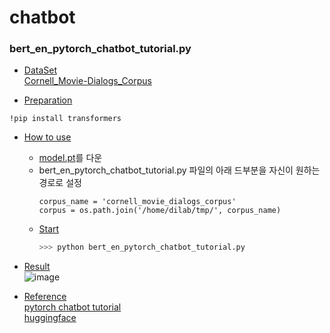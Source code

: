 # chatbot

### bert_en_pytorch_chatbot_tutorial.py

- [DataSet](#DataSet)\
[Cornell_Movie-Dialogs_Corpus](https://www.cs.cornell.edu/~cristian/Cornell_Movie-Dialogs_Corpus.html)

- [Preparation](#preparation)
```
!pip install transformers
```

- [How to use](#how-to-use)
  - [model.pt](https://drive.google.com/file/d/1LUSy1yd9MztKPam9H6MLexAwPKqv2Qmb/view?usp=sharing)를 다운
  - bert_en_pytorch_chatbot_tutorial.py 파일의 아래 드부분을 자신이 원하는 경로로 설정
    ```
    corpus_name = 'cornell_movie_dialogs_corpus' 
    corpus = os.path.join('/home/dilab/tmp/', corpus_name)
    ```
  - [Start](#Start)
    ```python
    >>> python bert_en_pytorch_chatbot_tutorial.py
    ```
- [Result](#Result)\
![image](https://user-images.githubusercontent.com/60804222/110282746-5cda8400-8022-11eb-9ad3-ba7aca4a7719.png)

- [Reference](#Reference)\
[pytorch chatbot tutorial](https://pytorch.org/tutorials/beginner/chatbot_tutorial.html)\
[huggingface](https://huggingface.co/transformers/pretrained_models.html)


